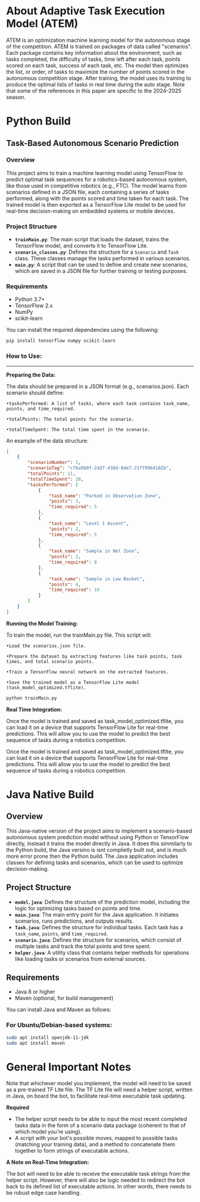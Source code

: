 # About Adaptive Task Execution Model (ATEM)

ATEM is an optimization machine learning model for the autonomous stage of the competition. ATEM is trained on packages of data called "scenarios". Each package contains key information about the environment, such as tasks completed, the difficulty of tasks, time left after each task, points scored on each task, success of each task, etc. The model then optimizes the list, or order, of tasks to maximize the number of points scored in the autonomous competition stage. After training, the model uses its training to produce the optimal lists of tasks in real time during the auto stage. Note that some of the references in this paper are specific to the 2024-2025 season.


# **Python Build**

## Task-Based Autonomous Scenario Prediction

### Overview
This project aims to train a machine learning model using TensorFlow to predict optimal task sequences for a robotics-based autonomous system, like those used in competitive robotics (e.g., FTC). The model learns from scenarios defined in a JSON file, each containing a series of tasks performed, along with the points scored and time taken for each task. The trained model is then exported as a TensorFlow Lite model to be used for real-time decision-making on embedded systems or mobile devices.

### Project Structure

- **`trainMain.py`**: The main script that loads the dataset, trains the TensorFlow model, and converts it to TensorFlow Lite.
- **`scenario_classes.py`**: Defines the structure for a `Scenario` and `Task` class. These classes manage the tasks performed in various scenarios.
- **`main.py`**: A script that can be used to define and create new scenarios, which are saved in a JSON file for further training or testing purposes.

### Requirements

- Python 3.7+
- TensorFlow 2.x
- NumPy
- scikit-learn

You can install the required dependencies using the following:

```bash
pip install tensorflow numpy scikit-learn
```


### How to Use:
---



**Preparing the Data:**

The data should be prepared in a JSON format (e.g., scenarios.json). Each scenario should define:


	•tasksPerformed: A list of tasks, where each task contains task_name, 
    points, and time_required.

	•totalPoints: The total points for the scenario.

	•totalTimeSpent: The total time spent in the scenario.

An example of the data structure:

```json
[
    {
        "scenarioNumber": 1,
        "scenarioTag": "cf6a9b0f-2dd7-438d-8de7-21ff9964102b",
        "totalPoints": 11,
        "totalTimeSpent": 28,
        "tasksPerformed": [
            {
                "task_name": "Parked in Observation Zone",
                "points": 3,
                "time_required": 5
            },
            {
                "task_name": "Level 1 Ascent",
                "points": 2,
                "time_required": 5
            },
            {
                "task_name": "Sample in Net Zone",
                "points": 2,
                "time_required": 8
            },
            {
                "task_name": "Sample in Low Basket",
                "points": 4,
                "time_required": 10
            }
        ]
    }
]
```


**Running the Model Training:**

To train the model, run the trainMain.py file. This script will:

	•Load the scenarios.json file.

	•Prepare the dataset by extracting features like task points, task times, and total scenario points.

	•Train a TensorFlow neural network on the extracted features.

	•Save the trained model as a TensorFlow Lite model (task_model_optimized.tflite).

```bash
python trainMain.py
```

**Real Time Integration:**

Once the model is trained and saved as task_model_optimized.tflite, you can load it on a device that supports TensorFlow Lite for real-time predictions. This will allow you to use the model to predict the best sequence of tasks during a robotics competition.


Once the model is trained and saved as task_model_optimized.tflite, you can load it on a device that supports TensorFlow Lite for real-time predictions. This will allow you to use the model to predict the best sequence of tasks during a robotics competition.





# Java Native Build

## Overview
This Java-native version of the project aims to implement a scenario-based autonomous system prediction model without using Python or TensorFlow directly, instead it trains the model directly in Java. It does this simmilarly to the Python build, the Java versino is isnt complietly built out, and is much more error prone then the Python build. The Java application includes classes for defining tasks and scenarios, which can be used to optimize decision-making.

## Project Structure

- **`model.java`**: Defines the structure of the prediction model, including the logic for optimizing tasks based on points and time.
- **`main.java`**: The main entry point for the Java application. It initiates scenarios, runs predictions, and outputs results.
- **`Task.java`**: Defines the structure for individual tasks. Each task has a `task_name`, `points`, and `time_required`.
- **`scenario.java`**: Defines the structure for scenarios, which consist of multiple tasks and track the total points and time spent.
- **`helper.java`**: A utility class that contains helper methods for operations like loading tasks or scenarios from external sources.

## Requirements

- Java 8 or higher
- Maven (optional, for build management)

You can install Java and Maven as follows:

### For Ubuntu/Debian-based systems:
```bash
sudo apt install openjdk-11-jdk
sudo apt install maven


```
# General Important Notes
Note that whichever model you implement, the model will need to be saved as a pre-trained TF Lite file. The TF Lite file will need a helper script, written in Java, on board the bot, to facilitate real-time executable task updating.


**Required**
- The helper script needs to be able to input the most recent completed tasks data in the form of a scenario data package (coherent to that of which model you're using).
- A script with your bot's possible moves, mapped to possible tasks (matching your training data), and a method to concatenate them together to form strings of executable actions.

**A Note on Real-Time Integration:**

The bot will need to be able to receive the executable task strings from the helper script. However, there will also be logic needed to redirect the bot back to its defined list of executable actions. In other words, there needs to be robust edge case handling.
